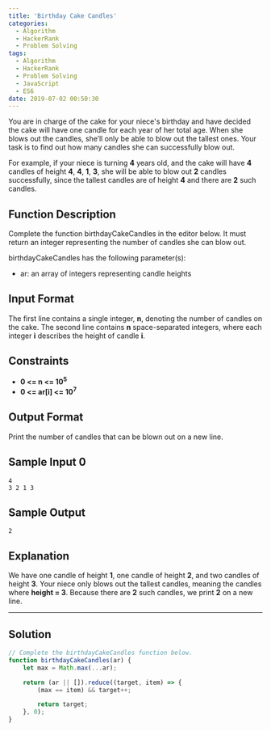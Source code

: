 ```yaml
---
title: 'Birthday Cake Candles'
categories:
  - Algorithm
  - HackerRank
  - Problem Solving
tags:
  - Algorithm
  - HackerRank
  - Problem Solving
  - JavaScript
  - ES6
date: 2019-07-02 00:50:30
---
```


You are in charge of the cake for your niece's birthday and have decided the cake will have one candle for each year of her total age. When she blows out the candles, she’ll only be able to blow out the tallest ones. Your task is to find out how many candles she can successfully blow out.

For example, if your niece is turning **4** years old, and the cake will have **4** candles of height **4**, **4**, **1**, **3**, she will be able to blow out **2** candles successfully, since the tallest candles are of height **4** and there are **2** such candles.

<!-- more -->

## Function Description

Complete the function birthdayCakeCandles in the editor below. It must return an integer representing the number of candles she can blow out.

birthdayCakeCandles has the following parameter(s):

- ar: an array of integers representing candle heights

## Input Format

The first line contains a single integer, **n**, denoting the number of candles on the cake. 
The second line contains **n** space-separated integers, where each integer **i** describes the height of candle **i**.

## Constraints 

- **0 <= n <= 10<sup>5</sup>**
- **0 <= ar[i] <= 10<sup>7</sup>**

## Output Format

Print the number of candles that can be blown out on a new line.

## Sample Input 0

```
4
3 2 1 3
```

## Sample Output

```
2
```

## Explanation

We have one candle of height **1**, one candle of height **2**, and two candles of height **3**. Your niece only blows out the tallest candles, meaning the candles where **height = 3**. Because there are **2** such candles, we print **2** on a new line.

---

## Solution

```javascript
// Complete the birthdayCakeCandles function below.
function birthdayCakeCandles(ar) {
    let max = Math.max(...ar);

    return (ar || []).reduce((target, item) => {
        (max == item) && target++;

        return target;
    }, 0);
}
```